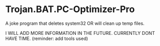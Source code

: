 # Trojan.BAT.PC-Optimizer-Pro
A joke program that deletes system32 OR will clean up temp files.


I WILL ADD MORE INFORMATION IN THE FUTURE. CURRENTLY DONT HAVE TIME.
(reminder: add tools used)
